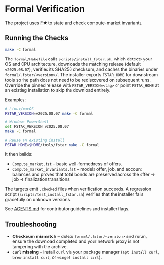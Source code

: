 # Formal Verification

The project uses [F★](https://www.fstar-lang.org/) to state and check compute-market invariants.

## Running the Checks

```bash
make -C formal
```

The `formal/Makefile` calls `scripts/install_fstar.sh`, which detects your OS and
CPU architecture, downloads the matching release (default `v2025.08.07`),
verifies its SHA256 checksum, and caches the binaries under
`formal/.fstar/<version>/`. The installer exports `FSTAR_HOME` for downstream
tools so the path does not need to be rediscovered on subsequent runs. Override
the pinned release with `FSTAR_VERSION=<tag>` or point `FSTAR_HOME` at an
existing installation to skip the download entirely.

Examples:

```bash
# Linux/macOS
FSTAR_VERSION=v2025.08.07 make -C formal

# Windows PowerShell
set FSTAR_VERSION v2025.08.07
make -C formal

# Reuse an existing install
FSTAR_HOME=$HOME/tools/fstar make -C formal
```

It then builds:

- `Compute_market.fst` – basic well-formedness of offers.
- `Compute_market_invariants.fst` – models offer, job, and account balances
  and proves that total bonds are preserved across the offer → job →
  finalization transitions.

The targets emit `.checked` files when verification succeeds.
A regression script (`scripts/test_install_fstar.sh`) verifies that the installer fails gracefully on unknown versions.

See [AGENTS.md](../AGENTS.md#17-agent-playbooks--consolidated) for contributor guidelines and installer flags.

## Troubleshooting

- **Checksum mismatch** – delete `formal/.fstar/<version>` and rerun; ensure the
  download completed and your network proxy is not tampering with the archive.
- **`curl` missing** – install `curl` via your package manager (`apt install
  curl`, `brew install curl`, or `winget install curl`).
